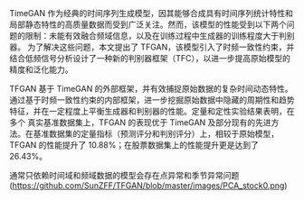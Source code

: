 TimeGAN 作为经典的时间序列生成模型，因其能够合成具有时间序列统计特性和局部静态特性的高质量数据而受到广泛关注。然而，该模型的性能受到以下两个问题的限制：未能有效融合频域信息，以及在训练过程中生成器的训练程度大于判别器。
为了解决这些问题，本文提出了 TFGAN，该模型引入了时频一致性约束，并结合低频信号分析设计了一种新的判别器框架（TFC），以进一步提高原始模型的精度和泛化能力。

TFGAN 基于 TimeGAN 的外部框架，并有效捕捉原始数据的复杂时间动态特性。通过基于时频一致性约束的内部框架，进一步挖掘原始数据中隐藏的周期性和趋势特征，并在一定程度上平衡生成器和判别器的性能。定量和定性实验结果表明，在多个
真实基准数据集上，TFGAN 的表现优于 TimeGAN 及部分现有的先进方法。在基准数据集的定量指标（预测评分和判别评分）上，相较于原始模型，TFGAN 的性能提升了 10.88%；在股票数据集上的性能提升更是达到了 26.43%。

通常只依赖时间域和频域数据的模型会存在点异常和季节异常问题
(https://github.com/SunZFF/TFGAN/blob/master/images/PCA_stock0.png)
